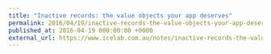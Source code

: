 ```yaml
---
title: "Inactive records: the value objects your app deserves"
permalink: 2016/04/19/inactive-records-the-value-objects-your-app-deserves
published_at: 2016-04-19 000:00:00 +0000
external_url: https://www.icelab.com.au/notes/inactive-records-the-value-objects-your-app-deserves
---
```

